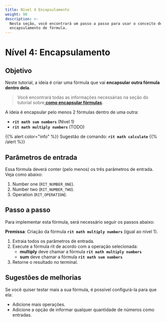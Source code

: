 ```yaml
---
title: Nível 4 Encapsulamento
weight: 90
description: >-
  Nesta seção, você encontrará um passo a passo para usar o conceito de
  encapsulamento de fórmula.
---
```


# Nível 4: Encapsulamento

## Objetivo

Neste tutorial, a ideia é criar uma fórmula que vai **encapsular outra fórmula dentro dela**.

> Você encontrará todas as informações necessárias na seção do tutorial sobre[ **como encapsular fórmulas**](/docs-ritchie/content/pt-br/tutoriais/formulas/como-encapsular-formulas).

A ideia é encapsular pelo menos 2 fórmulas dentro de uma outra:

* **`rit math sum numbers`** \(Nível 1\)
* **`rit math multiply numbers`** \(TODO\)

{{% alert color="info" %}}
Sugestão de comando: **`rit math calculate`**
{{% /alert %}}

## Parâmetros de entrada

Essa fórmula deverá conter \(pelo menos\) os três parâmetros de entrada. Veja como abaixo:

1. Number one \(`RIT_NUMBER_ONE`\). 
2. Number two \(`RIT_NUMBER_TWO`\). 
3. Operation \(`RIT_OPERATION`\).

## Passo a passo

Para implementar esta fórmula, será necessário seguir os passos abaixo:   
  
**Premissa**: Criação da fórmula **`rit math multiply numbers`** \(igual ao nível 1\). 

1. Extraia todos os parâmetros de entrada. 
2. Execute a fórmula rit de acordo com a operação selecionada: 
   * **multiply** deve chamar a fórmula **`rit math multiply numbers`**
   * **sum** deve chamar a fórmula **`rit math sum numbers`** 
3. Retorne o resultado no terminal.

## Sugestões de melhorias

Se você quiser testar mais a sua fórmula, é possível configurá-la para que ela:

* Adicione mais operações.
* Adicione a opção de informar qualquer quantidade de números como entradas.
